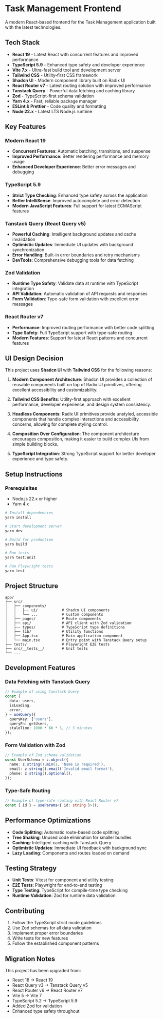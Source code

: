 # Task Management Frontend

A modern React-based frontend for the Task Management application built with the latest technologies.

## Tech Stack

- **React 19** - Latest React with concurrent features and improved performance
- **TypeScript 5.9** - Enhanced type safety and developer experience
- **Vite 7.x** - Ultra-fast build tool and development server
- **Tailwind CSS** - Utility-first CSS framework
- **Shadcn UI** - Modern component library built on Radix UI
- **React Router v7** - Latest routing solution with improved performance
- **Tanstack Query** - Powerful data fetching and caching library
- **Zod** - TypeScript-first schema validation
- **Yarn 4.x** - Fast, reliable package manager
- **ESLint & Prettier** - Code quality and formatting
- **Node 22.x** - Latest LTS Node.js runtime

## Key Features

### Modern React 19

- **Concurrent Features**: Automatic batching, transitions, and suspense
- **Improved Performance**: Better rendering performance and memory usage
- **Enhanced Developer Experience**: Better error messages and debugging

### TypeScript 5.9

- **Strict Type Checking**: Enhanced type safety across the application
- **Better IntelliSense**: Improved autocomplete and error detection
- **Modern JavaScript Features**: Full support for latest ECMAScript features

### Tanstack Query (React Query v5)

- **Powerful Caching**: Intelligent background updates and cache invalidation
- **Optimistic Updates**: Immediate UI updates with background synchronization
- **Error Handling**: Built-in error boundaries and retry mechanisms
- **DevTools**: Comprehensive debugging tools for data fetching

### Zod Validation

- **Runtime Type Safety**: Validate data at runtime with TypeScript integration
- **API Validation**: Automatic validation of API requests and responses
- **Form Validation**: Type-safe form validation with excellent error messages

### React Router v7

- **Performance**: Improved routing performance with better code splitting
- **Type Safety**: Full TypeScript support with type-safe routing
- **Modern Features**: Support for latest React patterns and concurrent features

## UI Design Decision

This project uses **Shadcn UI** with **Tailwind CSS** for the following reasons:

1. **Modern Component Architecture**: Shadcn UI provides a collection of reusable components built on top of Radix UI primitives, offering excellent accessibility and customizability.

2. **Tailwind CSS Benefits**: Utility-first approach with excellent performance, developer experience, and design system consistency.

3. **Headless Components**: Radix UI primitives provide unstyled, accessible components that handle complex interactions and accessibility concerns, allowing for complete styling control.

4. **Composition Over Configuration**: The component architecture encourages composition, making it easier to build complex UIs from simple building blocks.

5. **TypeScript Integration**: Strong TypeScript support for better developer experience and type safety.

## Setup Instructions

### Prerequisites

- Node.js 22.x or higher
- Yarn 4.x

```bash
# Install dependencies
yarn install

# Start development server
yarn dev

# Build for production
yarn build

# Run tests
yarn test:unit

# Run Playwright tests
yarn test
```

## Project Structure

```
app/
├── src/
│   ├── components/
│   │   ├── ui/           # Shadcn UI components
│   │   └── ...           # Custom components
│   ├── pages/            # Route components
│   ├── api/              # API client with Zod validation
│   ├── types/            # TypeScript type definitions
│   ├── lib/              # Utility functions
│   ├── App.tsx           # Main application component
│   └── main.tsx          # Entry point with Tanstack Query setup
├── tests/                # Playwright E2E tests
├── src/__tests__/        # Unit tests
└── ...
```

## Development Features

### Data Fetching with Tanstack Query

```typescript
// Example of using Tanstack Query
const {
  data: users,
  isLoading,
  error,
} = useQuery({
  queryKey: ['users'],
  queryFn: getUsers,
  staleTime: 1000 * 60 * 5, // 5 minutes
});
```

### Form Validation with Zod

```typescript
// Example of Zod schema validation
const UserSchema = z.object({
  name: z.string().min(1, 'Name is required'),
  email: z.string().email('Invalid email format'),
  phone: z.string().optional(),
});
```

### Type-Safe Routing

```typescript
// Example of type-safe routing with React Router v7
const { id } = useParams<{ id: string }>();
```

## Performance Optimizations

- **Code Splitting**: Automatic route-based code splitting
- **Tree Shaking**: Unused code elimination for smaller bundles
- **Caching**: Intelligent caching with Tanstack Query
- **Optimistic Updates**: Immediate UI feedback with background sync
- **Lazy Loading**: Components and routes loaded on demand

## Testing Strategy

- **Unit Tests**: Vitest for component and utility testing
- **E2E Tests**: Playwright for end-to-end testing
- **Type Testing**: TypeScript for compile-time type checking
- **Runtime Validation**: Zod for runtime data validation

## Contributing

1. Follow the TypeScript strict mode guidelines
2. Use Zod schemas for all data validation
3. Implement proper error boundaries
4. Write tests for new features
5. Follow the established component patterns

## Migration Notes

This project has been upgraded from:

- React 18 → React 19
- React Query v3 → Tanstack Query v5
- React Router v6 → React Router v7
- Vite 5 → Vite 7
- TypeScript 5.2 → TypeScript 5.9
- Added Zod for validation
- Enhanced type safety throughout
